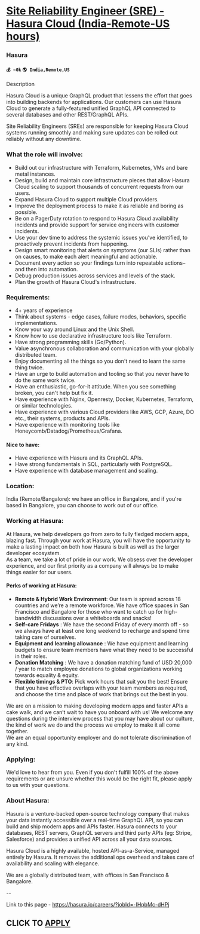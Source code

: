 # [Site Reliability Engineer (SRE) - Hasura Cloud (India-Remote-US hours)](https://www.remotewlb.com/apply/site-reliability-engineer-sre-hasura-cloud-india-remote-us-hours)  
### Hasura  
#### `💰 ~0k` `🌎 India,Remote,US`  

Description

Hasura Cloud is a unique GraphQL product that lessens the effort that goes into building backends for applications. Our customers can use Hasura Cloud to generate a fully-featured unified GraphQL API connected to several databases and other REST/GraphQL APIs.

  

Site Reliability Engineers (SREs) are responsible for keeping Hasura Cloud systems running smoothly and making sure updates can be rolled out reliably without any downtime.

### What the role will involve:

  * Build out our infrastructure with Terraform, Kubernetes, VMs and bare metal instances.
  * Design, build and maintain core infrastructure pieces that allow Hasura Cloud scaling to support thousands of concurrent requests from our users.
  * Expand Hasura Cloud to support multiple Cloud providers.
  * Improve the deployment process to make it as reliable and boring as possible.
  * Be on a PagerDuty rotation to respond to Hasura Cloud availability incidents and provide support for service engineers with customer incidents.
  * Use your dev time to address the systemic issues you’ve identified, to proactively prevent incidents from happening.
  * Design smart monitoring that alerts on symptoms (our SLIs) rather than on causes, to make each alert meaningful and actionable.
  * Document every action so your findings turn into repeatable actions–and then into automation.
  * Debug production issues across services and levels of the stack.
  * Plan the growth of Hasura Cloud's infrastructure.

### Requirements:

  * 4+ years of experience
  * Think about systems - edge cases, failure modes, behaviors, specific implementations.
  * Know your way around Linux and the Unix Shell.
  * Know how to use declarative infrastructure tools like Terraform.
  * Have strong programming skills (Go/Python).
  * Value asynchronous collaboration and communication with your globally distributed team.
  * Enjoy documenting all the things so you don't need to learn the same thing twice.
  * Have an urge to build automation and tooling so that you never have to do the same work twice.
  * Have an enthusiastic, go-for-it attitude. When you see something broken, you can't help but fix it.
  * Have experience with Nginx, Openresty, Docker, Kubernetes, Terraform, or similar technologies.
  * Have experience with various Cloud providers like AWS, GCP, Azure, DO etc., their systems, products and APIs.
  * Have experience with monitoring tools like Honeycomb/Datadog/Prometheus/Grafana.

#### Nice to have:

  * Have experience with Hasura and its GraphQL APIs.
  * Have strong fundamentals in SQL, particularly with PostgreSQL.
  * Have experience with database management and scaling.

### Location:

India (Remote/Bangalore): we have an office in Bangalore, and if you're based in Bangalore, you can choose to work out of our office.

### Working at Hasura:

At Hasura, we help developers go from zero to fully fledged modern apps, blazing fast. Through your work at Hasura, you will have the opportunity to make a lasting impact on both how Hasura is built as well as the larger developer ecosystem.  
As a team, we take a lot of pride in our work. We obsess over the developer experience, and our first priority as a company will always be to make things easier for our users.

#### Perks of working at Hasura:

  *  **Remote & Hybrid Work Environment**: Our team is spread across 18 countries and we’re a remote workforce. We have office spaces in San Francisco and Bangalore for those who want to catch up for high-bandwidth discussions over a whiteboards and snacks!
  *  **Self-care Fridays** : We have the second Friday of every month off - so we always have at least one long weekend to recharge and spend time taking care of ourselves.
  *  **Equipment and learning allowance** : We have equipment and learning budgets to ensure team members have what they need to be successful in their roles.
  *  **Donation Matching** : We have a donation matching fund of USD 20,000 / year to match employee donations to global organizations working towards equality & equity.
  *  **Flexible timings & PTO**: Pick work hours that suit you the best! Ensure that you have effective overlaps with your team members as required, and choose the time and place of work that brings out the best in you.

We are on a mission to making developing modern apps and faster APIs a cake walk, and we can’t wait to have you onboard with us! We welcome any questions during the interview process that you may have about our culture, the kind of work we do and the process we employ to make it all come together.  
We are an equal opportunity employer and do not tolerate discrimination of any kind.

### Applying:

We'd love to hear from you. Even if you don't fulfill 100% of the above requirements or are unsure whether this would be the right fit, please apply to us with your questions.

### About Hasura:

Hasura is a venture-backed open-source technology company that makes your data instantly accessible over a real-time GraphQL API, so you can build and ship modern apps and APIs faster. Hasura connects to your databases, REST servers, GraphQL servers and third party APIs (eg: Stripe, Salesforce) and provides a unified API across all your data sources.

Hasura Cloud is a highly available, hosted API-as-a-Service, managed entirely by Hasura. It removes the additional ops overhead and takes care of availability and scaling with elegance.

We are a globally distributed team, with offices in San Francisco & Bangalore.

\--

Link to this page - https://hasura.io/careers/?jobId=-IHpbMc-dHPj

  
## CLICK TO [APPLY](https://www.remotewlb.com/apply/site-reliability-engineer-sre-hasura-cloud-india-remote-us-hours)


